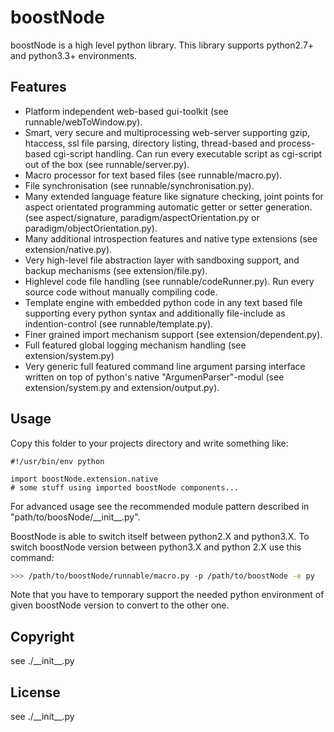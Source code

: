 <!-- region vim modline

vim: set tabstop=4 shiftwidth=4 expandtab:
vim: foldmethod=marker foldmarker=region,endregion:

endregion

region header

Copyright Torben Sickert 16.12.2012

License
   This library written by Torben Sickert stand under a creative commons
   naming 3.0 unported license.
   see http://creativecommons.org/licenses/by/3.0/deed.de

endregion -->

boostNode
=========

boostNode is a high level python library.
This library supports python2.7+ and python3.3+ environments.

Features
--------

* Platform independent web-based gui-toolkit (see runnable/webToWindow.py).
* Smart, very secure and multiprocessing web-server supporting gzip, htaccess,
  ssl file parsing, directory listing, thread-based and process-based
  cgi-script handling. Can run every executable script as cgi-script out of the
  box (see runnable/server.py).
* Macro processor for text based files (see runnable/macro.py).
* File synchronisation (see runnable/synchronisation.py).
* Many extended language feature like signature checking, joint points for
  aspect orientated programming automatic getter or setter generation.
  (see aspect/signature, paradigm/aspectOrientation.py or
  paradigm/objectOrientation.py).
* Many additional introspection features and native type extensions
  (see extension/native.py).
* Very high-level file abstraction layer with sandboxing support, and backup
  mechanisms (see extension/file.py).
* Highlevel code file handling (see runnable/codeRunner.py). Run every
  source code without manually compiling code.
* Template engine with embedded python code in any text based file supporting
  every python syntax and additionally file-include as indention-control
  (see runnable/template.py).
* Finer grained import mechanism support (see extension/dependent.py).
* Full featured global logging mechanism handling (see extension/system.py)
* Very generic full featured command line argument parsing interface written
  on top of python's native "ArgumenParser"-modul
  (see extension/system.py and extension/output.py).

Usage
-----

Copy this folder to your projects directory and write something like:

    #!/usr/bin/env python

    import boostNode.extension.native
    # some stuff using imported boostNode components...

For advanced usage see the recommended module pattern described in
"path/to/boosNode/\_\_init\_\_.py".

BoostNode is able to switch itself between python2.X and python3.X.
To switch boostNode version between python3.X and python 2.X use this
command:

```bash
>>> /path/to/boostNode/runnable/macro.py -p /path/to/boostNode -e py
```

Note that you have to temporary support the needed python environment
of given boostNode version to convert to the other one.

Copyright
---------

see ./\_\_init__.py

License
-------

see ./\_\_init__.py
